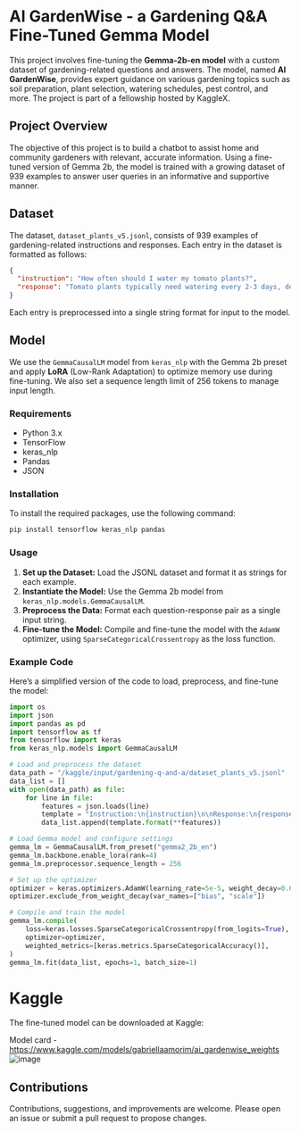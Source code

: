 # AI GardenWise - a Gardening Q&A Fine-Tuned Gemma Model

This project involves fine-tuning the **Gemma-2b-en model** with a custom dataset of gardening-related questions and answers. The model, named **AI GardenWise**, provides expert guidance on various gardening topics such as soil preparation, plant selection, watering schedules, pest control, and more. The project is part of a fellowship hosted by KaggleX.

## Project Overview

The objective of this project is to build a chatbot to assist home and community gardeners with relevant, accurate information. Using a fine-tuned version of Gemma 2b, the model is trained with a growing dataset of 939 examples to answer user queries in an informative and supportive manner.

## Dataset

The dataset, `dataset_plants_v5.jsonl`, consists of 939 examples of gardening-related instructions and responses. Each entry in the dataset is formatted as follows:

```json
{
  "instruction": "How often should I water my tomato plants?",
  "response": "Tomato plants typically need watering every 2-3 days, depending on the weather and soil conditions..."
}
```

Each entry is preprocessed into a single string format for input to the model.

## Model

We use the `GemmaCausalLM` model from `keras_nlp` with the Gemma 2b preset and apply **LoRA** (Low-Rank Adaptation) to optimize memory use during fine-tuning. We also set a sequence length limit of 256 tokens to manage input length.

### Requirements

- Python 3.x
- TensorFlow
- keras_nlp
- Pandas
- JSON

### Installation

To install the required packages, use the following command:

```bash
pip install tensorflow keras_nlp pandas
```

### Usage

1. **Set up the Dataset:** Load the JSONL dataset and format it as strings for each example.
2. **Instantiate the Model:** Use the Gemma 2b model from `keras_nlp.models.GemmaCausalLM`.
3. **Preprocess the Data:** Format each question-response pair as a single input string.
4. **Fine-tune the Model:** Compile and fine-tune the model with the `AdamW` optimizer, using `SparseCategoricalCrossentropy` as the loss function.

### Example Code

Here’s a simplified version of the code to load, preprocess, and fine-tune the model:

```python
import os
import json
import pandas as pd
import tensorflow as tf
from tensorflow import keras
from keras_nlp.models import GemmaCausalLM

# Load and preprocess the dataset
data_path = "/kaggle/input/gardening-q-and-a/dataset_plants_v5.jsonl"
data_list = []
with open(data_path) as file:
    for line in file:
        features = json.loads(line)
        template = "Instruction:\n{instruction}\n\nResponse:\n{response}"
        data_list.append(template.format(**features))

# Load Gemma model and configure settings
gemma_lm = GemmaCausalLM.from_preset("gemma2_2b_en")
gemma_lm.backbone.enable_lora(rank=4)
gemma_lm.preprocessor.sequence_length = 256

# Set up the optimizer
optimizer = keras.optimizers.AdamW(learning_rate=5e-5, weight_decay=0.01)
optimizer.exclude_from_weight_decay(var_names=["bias", "scale"])

# Compile and train the model
gemma_lm.compile(
    loss=keras.losses.SparseCategoricalCrossentropy(from_logits=True),
    optimizer=optimizer,
    weighted_metrics=[keras.metrics.SparseCategoricalAccuracy()],
)
gemma_lm.fit(data_list, epochs=1, batch_size=1)
```

# Kaggle

The fine-tuned model can be downloaded at Kaggle:

Model card - https://www.kaggle.com/models/gabriellaamorim/ai_gardenwise_weights
![image](https://github.com/user-attachments/assets/06d4f92e-acfd-4dbe-85bf-fd47ead77cfa)

## Contributions

Contributions, suggestions, and improvements are welcome. Please open an issue or submit a pull request to propose changes.



